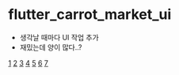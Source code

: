 # flutter_carrot_market_ui

- 생각날 때마다 UI 작업 추가
- 재밌는데 양이 많다..?

[1](assets/1.png)
[2](assets/2.png)
[3](assets/3.png)
[4](assets/4.png)
[5](assets/5.png)
[6](assets/6.png)
[7](assets/7.png)
